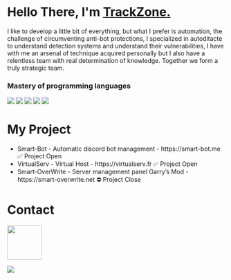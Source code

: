 <h1 align="left"><strong> Hello There, I'm <a href="https://smart-bot.me">TrackZone.</a></strong></h1>
<p>I like to develop a little bit of everything, but what I prefer is automation, the challenge of circumventing anti-bot protections, I specialized in autoditacte to understand detection systems and understand their vulnerabilities, I have with me an arsenal of technique acquired personally but I also have a relentless team with real determination of knowledge. Together we form a truly strategic team.</p>
<h3 align="left">
  <strong>Mastery of programming languages</strong>
</h3>
<div class="align-center">
  <img src="https://github.com/abranhe/programming-languages-logos/blob/master/src/html/html_64x64.png">
  <img src="https://github.com/abranhe/programming-languages-logos/blob/master/src/javascript/javascript_64x64.png">
  <img src="https://github.com/abranhe/programming-languages-logos/blob/master/src/php/php_64x64.png">
  <img src="https://github.com/abranhe/programming-languages-logos/blob/master/src/css/css_64x64.png">
  <img src="https://github.com/abranhe/programming-languages-logos/blob/master/src/lua/lua_64x64.png">
</div>
<h1 align="left"><strong> My Project</strong></h1>
<ul>
  <li>Smart-Bot - Automatic discord bot management - https://smart-bot.me ✅ Project Open</li>
  <li>VirtualServ - Virtual Host - https://virtualserv.fr ✅ Project Open</li>
  <li>Smart-OverWrite - Server management panel Garry’s Mod - https://smart-overwrite.net ⛔️ Project Close</li>
</ul>

<h1 align="left"><strong> Contact</strong></h1>

<img src="https://discord.c99.nl/widget/theme-1/882018737014841435.png" height="80">

![](https://visitor-badge.glitch.me/badge?page_id=TrackZoneV2)

